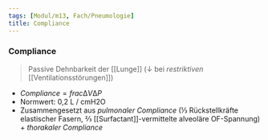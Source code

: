 ```yaml
---
tags: [Modul/m13, Fach/Pneumologie]
title: Compliance
---
```

### Compliance
> Passive Dehnbarkeit der [[Lunge]] (↓ bei *restriktiven* [[Ventilationsstörungen]])
- $Compliance = frac{∆V}{∆P}$
- Normwert: 0,2 L / cmH2O
- Zusammengesetzt aus *pulmonaler Compliance* (⅓ Rückstellkräfte elastischer Fasern, ⅔ [[Surfactant]]-vermittelte alveoläre OF-Spannung) + *thorakaler Compliance*
